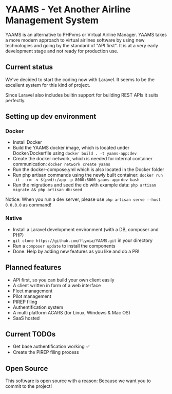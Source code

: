 # YAAMS - Yet Another Airline Management System

YAAMS is an alternative to PHPvms or Virtual Airline Manager. YAAMS takes a more modern approach to virtual airlines software by using new technologies and going by the standard of "API first". It is at a very early development stage and not ready for production use.

## Current status

We've decided to start the coding now with Laravel. It seems to be the excellent system for this kind of project.

Since Laravel also includes builtin support for building REST APIs it suits perfectly.

## Setting up dev environment

### Docker
* Install Docker
* Build the YAAMS docker image, which is located under Docker/Dockerfile using `docker build . -t yaams-app:dev`
* Create the docker network, which is needed for internal container communication: `docker network create yaams`
* Run the docker-compose.yml which is also located in the Docker folder
* Run php artisan commands using the newly built container: `docker run -it --rm -v $(pwd):/app -p 8000:8000 yaams-app:dev bash`
* Run the migrations and seed the db with example data: `php artisan migrate && php artisan db:seed` 

Notice: When you run a dev server, please use `php artisan serve --host 0.0.0.0` as command!

### Native
* Install a Laravel development environment (with a DB, composer and PHP)
* `git clone https://github.com/flymia/YAAMS.git` in your directory
* Run a `composer update` to install the components
* Done. Help by adding new features as you like and do a PR!

## Planned features

* API first, so you can build your own client easily
* A client written in form of a web interface
* Fleet management
* Pilot management
* PIREP filing
* Authentification system
* A multi platform ACARS (for Linux, Windows & Mac OS)
* SaaS hosted

## Current TODOs

* Get base authentification working ✅
* Create the PIREP filing process

## Open Source

This software is open source with a reason: Because we want you to commit to the project!

